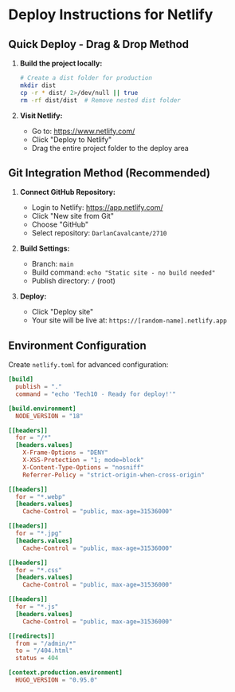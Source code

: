 # Deploy Instructions for Netlify

## Quick Deploy - Drag & Drop Method

1. **Build the project locally:**
   ```bash
   # Create a dist folder for production
   mkdir dist
   cp -r * dist/ 2>/dev/null || true
   rm -rf dist/dist  # Remove nested dist folder
   ```

2. **Visit Netlify:**
   - Go to: https://www.netlify.com/
   - Click "Deploy to Netlify"
   - Drag the entire project folder to the deploy area

## Git Integration Method (Recommended)

1. **Connect GitHub Repository:**
   - Login to Netlify: https://app.netlify.com/
   - Click "New site from Git"
   - Choose "GitHub"
   - Select repository: `DarlanCavalcante/2710`

2. **Build Settings:**
   - Branch: `main`
   - Build command: `echo "Static site - no build needed"`
   - Publish directory: `/` (root)

3. **Deploy:**
   - Click "Deploy site"
   - Your site will be live at: `https://[random-name].netlify.app`

## Environment Configuration

Create `netlify.toml` for advanced configuration:

```toml
[build]
  publish = "."
  command = "echo 'Tech10 - Ready for deploy!'"

[build.environment]
  NODE_VERSION = "18"

[[headers]]
  for = "/*"
  [headers.values]
    X-Frame-Options = "DENY"
    X-XSS-Protection = "1; mode=block"
    X-Content-Type-Options = "nosniff"
    Referrer-Policy = "strict-origin-when-cross-origin"

[[headers]]
  for = "*.webp"
  [headers.values]
    Cache-Control = "public, max-age=31536000"

[[headers]]
  for = "*.jpg"
  [headers.values]
    Cache-Control = "public, max-age=31536000"

[[headers]]  
  for = "*.css"
  [headers.values]
    Cache-Control = "public, max-age=31536000"

[[headers]]
  for = "*.js"  
  [headers.values]
    Cache-Control = "public, max-age=31536000"

[[redirects]]
  from = "/admin/*"
  to = "/404.html"
  status = 404

[context.production.environment]
  HUGO_VERSION = "0.95.0"
